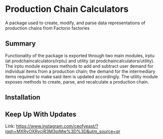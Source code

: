 # Production Chain Calculators

A package used to create, modify, and parse data representations of production chains from Factorio factories

## Summary

Functionality of the package is exported through two main modules, irptu (at prodchaincalculators/irptu) and utility (at prodchaincalculators/utility). The irptu module exposes methods to add and subtract user demand for individual items from a production chain; the demand for the intermediary items required to make said item is updated accordingly. The utility module exposes methods to create, parse, and recalculate a production chain. 

## Installation



## Keep Up With Updates

Link:
https://www.instagram.com/ceofyeast/?igsh=MXRyOXRycjR3M3piMw%3D%3D&utm_source=qr
